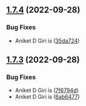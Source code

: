 ## [1.7.4](https://github.com/ANKDGIRI777/mypackage/compare/v1.7.3...v1.7.4) (2022-09-28)


### Bug Fixes

* Aniket D Giri is ([35da724](https://github.com/ANKDGIRI777/mypackage/commit/35da7245d981a4aa35ab336fcb0f245c3af53701))

## [1.7.3](https://github.com/ANKDGIRI777/mypackage/compare/v1.7.2...v1.7.3) (2022-09-28)


### Bug Fixes

* Aniket D Giri is ([7f6794d](https://github.com/ANKDGIRI777/mypackage/commit/7f6794d9a95af8cd17f7bcc85806d9fb312ab81c))
* Aniket D Giri is ([6ab6477](https://github.com/ANKDGIRI777/mypackage/commit/6ab6477857269ebe473225d2942e6757c629f63a))
